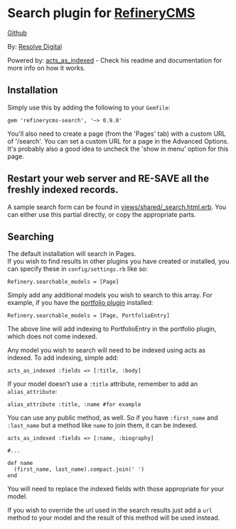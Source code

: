 # Search plugin for [RefineryCMS](http://www.refinerycms.com)
[Github](http://github.com/resolve/refinerycms)

By: [Resolve Digital](http://www.resolvedigital.com)

Powered by: [acts_as_indexed](http://github.com/dougal/acts_as_indexed) - Check his readme and documentation for more info on how it works.

## Installation

Simply use this by adding the following to your ``Gemfile``:

    gem 'refinerycms-search', '~> 0.9.8'

You'll also need to create a page (from the 'Pages' tab) with a custom URL of '/search'.
You can set a custom URL for a page in the Advanced Options.
It's probably also a good idea to uncheck the 'show in menu' option for this page.

## Restart your web server and RE-SAVE all the freshly indexed records.

A sample search form can be found in [views/shared/_search.html.erb](http://github.com/resolve/refinerycms-search/blob/master/app/views/shared/_search.html.erb).
You can either use this partial directly, or copy the appropriate parts.

## Searching

The default installation will search in Pages.  
If you wish to find results in other plugins you have created or installed, you can specify these in ``config/settings.rb`` like so:

    Refinery.searchable_models = [Page]

Simply add any additional models you wish to search to this array.  For example, if you have the [portfolio plugin](http://github.com/resolve/refinerycms-portfolio) installed:

    Refinery.searchable_models = [Page, PortfolioEntry]

The above line will add indexing to PortfolioEntry in the portfolio plugin, which does not come indexed.

Any model you wish to search will need to be indexed using acts as indexed. To add indexing, simple add:

    acts_as_indexed :fields => [:title, :body]

If your model doesn't use a ``:title`` attribute, remember to add an ``alias_attribute``:

    alias_attribute :title, :name #for example

You can use any public method, as well. So if you have ``:first_name`` and ``:last_name`` but a method like ``name`` to join them, it can be indexed.
  
    acts_as_indexed :fields => [:name, :biography]
  
    #...
  
    def name
      (first_name, last_name).compact.join(' ')
    end

You will need to replace the indexed fields with those appropriate for your model.


If you wish to override the url used in the search results just add a ``url`` method to your model and the result of this method will be used instead.